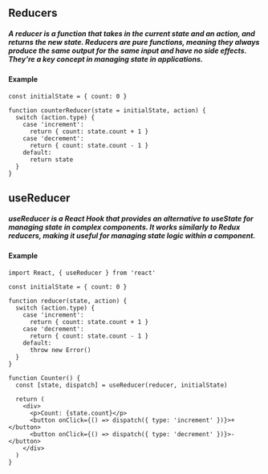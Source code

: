 ## Reducers
##### A reducer is a function that takes in the current state and an action, and returns the new state. Reducers are pure functions, meaning they always produce the same output for the same input and have no side effects. They're a key concept in managing state in applications.

#### Example

```
const initialState = { count: 0 }

function counterReducer(state = initialState, action) {
  switch (action.type) {
    case 'increment':
      return { count: state.count + 1 }
    case 'decrement':
      return { count: state.count - 1 }
    default:
      return state
  }
}
```

## useReducer

##### useReducer is a React Hook that provides an alternative to useState for managing state in complex components. It works similarly to Redux reducers, making it useful for managing state logic within a component.

#### Example

```
import React, { useReducer } from 'react'

const initialState = { count: 0 }

function reducer(state, action) {
  switch (action.type) {
    case 'increment':
      return { count: state.count + 1 }
    case 'decrement':
      return { count: state.count - 1 }
    default:
      throw new Error()
  }
}

function Counter() {
  const [state, dispatch] = useReducer(reducer, initialState)

  return (
    <div>
      <p>Count: {state.count}</p>
      <button onClick={() => dispatch({ type: 'increment' })}>+</button>
      <button onClick={() => dispatch({ type: 'decrement' })}>-</button>
    </div>
  )
}
```